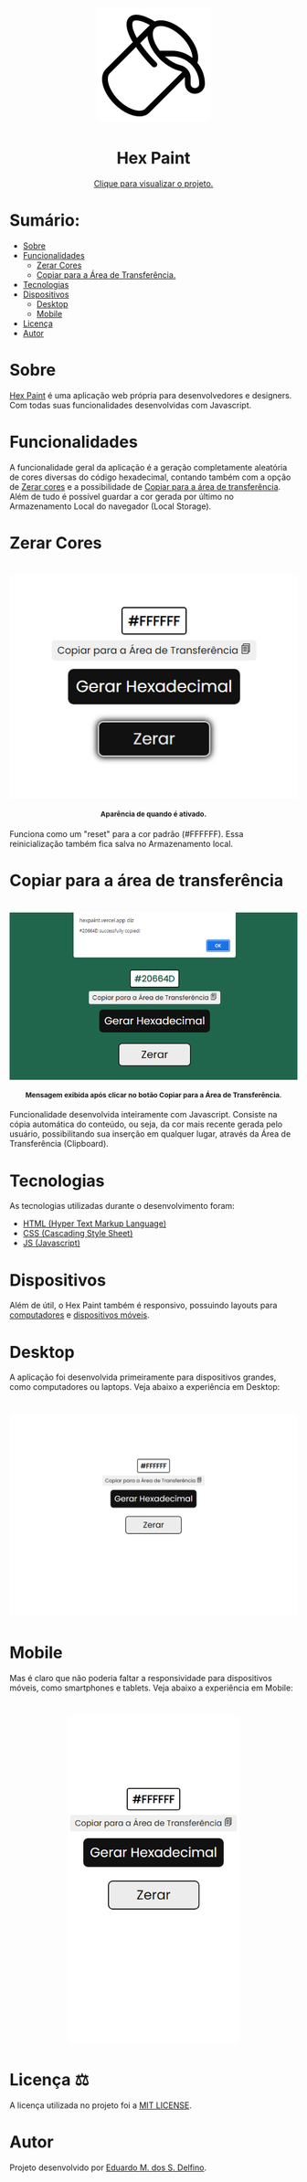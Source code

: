 <h1 align="center"><img alt="Hex Paint" title="Hex Paint" src="./READMEfolder/icon-hex-paint-readme.png" width="200px" height="200px"/><h1>
<h1 align="center">Hex Paint</h1>
<p align="center"><a href="https://hexpaint.vercel.app">Clique para visualizar o projeto.</a></p>

<h1>Sumário:</h1>

* [Sobre](#about)
* [Funcionalidades](#functionalities)
    * [Zerar&nbsp;Cores](#reset)
    * [Copiar&nbsp;para&nbsp;a&nbsp;Área&nbsp;de&nbsp;Transferência.](#copytoclipboard)
* [Tecnologias](#technologies)
* [Dispositivos](#devices)
    * [Desktop](#desktop)
    * [Mobile](#mobile)
* [Licença](#license)
* [Autor](#author)


<h1 id="about">Sobre</h1>
<p><a href="https://hexpaint.vercel.app">Hex Paint</a> é uma aplicação web própria para desenvolvedores e designers. Com todas suas funcionalidades desenvolvidas com Javascript.</p>

<h1 id="functionalities">Funcionalidades</h1>
<p>A funcionalidade geral da aplicação é a geração completamente aleatória de cores diversas do código hexadecimal, contando também com a opção de <a href="#reset">Zerar cores</a> e a possibilidade de <a href="#copytoclipboard">Copiar para a área de transferência</a>. Além de tudo é possível guardar a cor gerada por último no Armazenamento Local do navegador (Local Storage).</p>

<h1 id="reset">Zerar Cores</h1>
<h1 align="center"><img alt="Zerar cores" title="Zerar Cores" src="./READMEfolder/zerar-button.png"/><br><p style="font-size:12px;">Aparência de quando é ativado.</p></h1>
<p>Funciona como um "reset" para a cor padrão (#FFFFFF). Essa reinicialização também fica salva no Armazenamento local.</p>

<h1 id="copytoclipboard">Copiar para a área de transferência</h1>
<h1 align="center"><img alt="Copiar" title="Copiar" src="./READMEfolder/copy-button.png"/><br><p style="font-size:12px;">Mensagem exibida após clicar no botão <strong>Copiar para a Área de Transferência</strong>.</p></h1>
<p>Funcionalidade desenvolvida inteiramente com Javascript. Consiste na cópia automática do conteúdo, ou seja, da cor mais recente gerada pelo usuário, possibilitando sua inserção em qualquer lugar, através da Área de Transferência (Clipboard).</p>

<h1 id="technologies">Tecnologias</h1>
<p>As tecnologias utilizadas durante o desenvolvimento foram:
<ul>
<li><a href="https://html.com/" title="HTML">HTML (Hyper Text Markup Language)</a></li>
<li><a href="https://css-tricks.com/" title="CSS">CSS (Cascading Style Sheet)</a></li>
<li><a href="https://www.javascript.com/" title="Javascript">JS (Javascript)</a></li>
</ul>
</p>

<h1 id="devices">Dispositivos</h1>
<p>Além de útil, o Hex Paint também é responsivo, possuindo layouts para <a href="#desktop" title="desktop">computadores</a> e <a href="#mobile" title="mobile">dispositivos móveis</a>.</p>

<h1 id="desktop">Desktop</h1>
<p>A aplicação foi desenvolvida primeiramente para dispositivos grandes, como computadores ou laptops. Veja abaixo a experiência em Desktop:</p>
<h1 align="center"><img alt="Desktop Experience" title="For Desktop" src="./READMEfolder/for-desktop.png"/><h1>

<h1 id="mobile">Mobile</h1>
<p>Mas é claro que não poderia faltar a responsividade para dispositivos móveis, como smartphones e tablets. Veja abaixo a experiência em Mobile:</p>
<h1 align="center"><img alt="Mobile Experience" title="For Mobile" src="./READMEfolder/for-mobile.png" width="300px" height="auto"/><h1>

<h1 id="license">Licença ⚖️</h1>
<p>A licença utilizada no projeto foi a <a href="https://mit-license.org/">MIT LICENSE</a>.</p>

<h1 id="author">Autor</h1>
<p>Projeto desenvolvido por <a href="https://github.com/EduDevCode" title="Eduardo M. dos S. Delfino">Eduardo M. dos S. Delfino</a>.</p>
